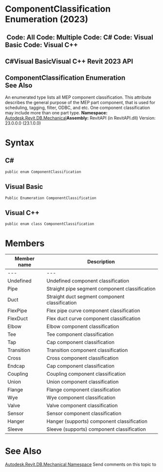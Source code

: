 # ComponentClassification Enumeration (2023)

﻿
 Code: All Code: Multiple Code: C# Code: Visual Basic Code: Visual C++   
---  
C#Visual BasicVisual C++
Revit 2023 API  
---  
ComponentClassification Enumeration  
See Also  
---  
An enumerated type lists all MEP component classification. This attribute describes the general purpose of the MEP part component, that is used for scheduling, tagging, filter, ODBC, and etc. One component classification may include more than one part type. 
**Namespace:** [Autodesk.Revit.DB.Mechanical](0eafd899-5912-56fd-94b1-d286156e26fc.md "Autodesk.Revit.DB.Mechanical Namespace")**Assembly:** RevitAPI (in RevitAPI.dll) Version: 23.0.0.0 (23.1.0.0)
# Syntax
C#  
---  
```text
public enum ComponentClassification
```
  
Visual Basic  
---  
```text
Public Enumeration ComponentClassification
```
  
Visual C++  
---  
```text
public enum class ComponentClassification
```
  
# Members
| Member name | Description |
| --- | --- |
| --- | --- |
| Undefined | Undefined component classification |
| Pipe | Straight pipe segment component classification |
| Duct | Straight duct segment component classification |
| FlexPipe | Flex pipe curve component classification |
| FlexDuct | Flex duct curve component classification |
| Elbow | Elbow component classification |
| Tee | Tee component classification |
| Tap | Cap component classification |
| Transition | Transition component classification |
| Cross | Cross component classification |
| Endcap | Cap component classification |
| Coupling | Coupling component classification |
| Union | Union component classification |
| Flange | Flange component classification |
| Wye | Wye component classification |
| Valve | Valve component classification |
| Sensor | Sensor component classification |
| Hanger | Hanger (supports) component classification |
| Sleeve | Sleeve (supports) component classification |

# See Also
[Autodesk.Revit.DB.Mechanical Namespace](0eafd899-5912-56fd-94b1-d286156e26fc.md "Autodesk.Revit.DB.Mechanical Namespace")
Send comments on this topic to 